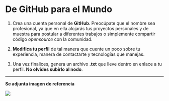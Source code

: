 # De GitHub para el Mundo

1. Crea una cuenta personal de __GitHub__. Preocúpate que el nombre sea profesional, ya que en ella alojarás tus proyectos personales y de muestra para postular a diferentes trabajos o simplemente compartir código _opensource_ con la comunidad. 

2. __Modifica tu perfil__ de tal manera que cuente un poco sobre tu experiencia, manera de contactarte y tecnologías que manejas.

3. Una vez finalices, genera un archivo __.txt__ que lleve dentro en enlace a tu perfil. __No olvides subirlo al nodo__.

----------
__Se adjunta imagen de referencia__

![](https://i.imgur.com/rgDbXe1.png)
